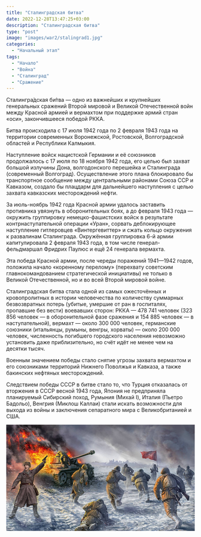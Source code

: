 ```yaml
---
title: "Сталинградская битва"
date: 2022-12-28T13:47:25+03:00
description: "Сталинградская битва"
type: "post"
image: "images/war2/stalingrad1.jpg"
categories:
  - "Начальный этап"
tags:
  - "Начало"
  - "Война"
  - "Сталинград"
  - "Сражение"
---
```


Сталингра́дская би́тва — одно из важнейших и крупнейших генеральных сражений Второй мировой и Великой Отечественной войн между Красной армией и вермахтом при поддержке армий стран «оси», закончившееся победой РККА.

Битва происходила с 17 июля 1942 года по 2 февраля 1943 года на территории современных Воронежской, Ростовской, Волгоградской областей и Республики Калмыкия.

Наступление войск нацистской Германии и её союзников продолжалось с 17 июля по 18 ноября 1942 года, его целью был захват большой излучины Дона, волгодонского перешейка и Сталинграда (современный Волгоград). Осуществление этого плана блокировало бы транспортное сообщение между центральными районами Союза ССР и Кавказом, создало бы плацдарм для дальнейшего наступления с целью захвата кавказских месторождений нефти.

За июль-ноябрь 1942 года Красной армии удалось заставить противника увязнуть в оборонительных боях, а до февраля 1943 года — окружить группировку немецко-фашистских войск в результате контрнаступательной операции «Уран», сорвать деблокирующее наступление гитлеровцев «Винтергевиттер» и сжать кольцо окружения к развалинам Сталинграда. Окружённая группировка 6-й армии капитулировала 2 февраля 1943 года, в том числе генерал-фельдмаршал Фридрих Паулюс и ещё 24 генерала вермахта.

Эта победа Красной армии, после череды поражений 1941—1942 годов, положила начало «коренному перелому» (перехвату советским главнокомандованием стратегической инициативы) не только в Великой Отечественной, но и во всей Второй мировой войне.

Сталинградская битва стала одной из самых ожесточённых и кровопролитных в истории человечества по количеству суммарных безвозвратных потерь (убитые, умершие от ран в госпиталях, пропавшие без вести) воевавших сторон: РККА — 478 741 человек (323 856 человек — в оборонительной фазе сражения и 154 885 человек — в наступательной), вермахт — около 300 000 человек, германские союзники (итальянцы, румыны, венгры, хорваты) — около 200 000 человек, численность погибшего городского населения невозможно установить даже приблизительно, но счёт идёт не менее чем на десятки тысяч.

Военным значением победы стало снятие угрозы захвата вермахтом и его союзниками территорий Нижнего Поволжья и Кавказа, а также бакинских нефтяных месторождений.

Следствием победы СССР в битве стало то, что Турция отказалась от вторжения в СССР весной 1943 года, Япония не предприняла планируемый Сибирский поход, Румыния (Михай I), Италия (Пьетро Бадольо), Венгрия (Миклош Каллаи) стали искать возможности для выхода из войны и заключения сепаратного мира с Великобританией и США.


![](../../../images/war2/stalingrad2.jpg)
